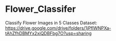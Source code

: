 # Flower_Classifer
Classify Flower Images in 5 Classes
Dataset: https://drive.google.com/drive/folders/1jPflWNPXa-tAhZfhDBMYx2xiQDBFbg7O?usp=sharing

